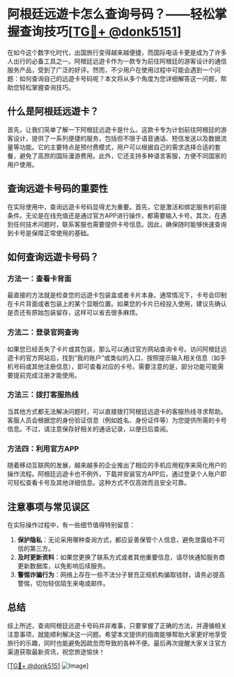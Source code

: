 # 阿根廷远遊卡怎么查询号码？——轻松掌握查询技巧[[TG💪+ @donk5151](https://t.me/s/donk5151)]

在如今这个数字化时代，出国旅行变得越来越便捷，而国际电话卡更是成为了许多人出行的必备工具之一。阿根廷远遊卡作为一款专为前往阿根廷的游客设计的通信服务产品，受到了广泛的好评。然而，不少用户在使用过程中可能会遇到一个问题：如何查询自己的远遊卡号码呢？本文将从多个角度为您详细解答这一问题，帮助您轻松掌握查询技巧。

## 什么是阿根廷远遊卡？

首先，让我们简单了解一下阿根廷远遊卡是什么。这款卡专为计划前往阿根廷的游客设计，提供了一系列便捷的服务，包括但不限于语音通话、短信发送以及数据流量等功能。它的主要特点是预付费模式，用户可以根据自己的需求选择合适的套餐，避免了高昂的国际漫游费用。此外，它还支持多种语言客服，方便不同国家的用户使用。

## 查询远遊卡号码的重要性

在实际使用中，查询远遊卡号码显得尤为重要。首先，它是激活和绑定服务的前提条件。无论是在线充值还是通过官方APP进行操作，都需要输入卡号。其次，在遇到任何技术问题时，联系客服也需要提供卡号信息。因此，确保随时能够快速查询到卡号是保障正常使用的基础。

## 如何查询远遊卡号码？

### 方法一：查看卡背面

最直接的方法就是检查您的远遊卡包装盒或者卡片本身。通常情况下，卡号会印制在卡片背面或者包装上的某个显眼位置。如果您的卡片已经投入使用，建议先确认是否还有原始包装留存，这样可以省去很多麻烦。

### 方法二：登录官网查询

如果您已经丢失了卡片或其包装，那么可以通过官方网站查询卡号。访问阿根廷远遊卡的官方网站后，找到“我的账户”或类似的入口，按照提示输入相关信息（如手机号码或其他注册信息），即可查看对应的卡号。需要注意的是，部分功能可能需要提前完成注册才能使用。

### 方法三：拨打客服热线

当其他方式都无法解决问题时，可以直接拨打阿根廷远遊卡的客服热线寻求帮助。客服人员会根据您的身份验证信息（例如姓名、身份证件等）为您提供所需的卡号信息。不过，请注意保存好相关的通话记录，以便日后查阅。

### 方法四：利用官方APP

随着移动互联网的发展，越来越多的企业推出了相应的手机应用程序来简化用户的操作流程。阿根廷远遊卡也不例外，下载并安装官方APP后，通过登录个人账户即可轻松查看卡号及其他详细信息。这种方式不仅高效而且安全可靠。

## 注意事项与常见误区

在实际操作过程中，有一些细节值得特别留意：

1. **保护隐私**：无论采用哪种查询方式，都应妥善保管个人信息，避免泄露给不可信的第三方。
2. **及时更新资料**：如果您更换了联系方式或者其他重要信息，请尽快通知服务商更新数据库，以免影响后续服务。
3. **警惕诈骗行为**：网络上存在一些不法分子冒充正规机构骗取钱财，请务必提高警惕，切勿轻信陌生来电或邮件。

## 总结

综上所述，查询阿根廷远遊卡号码并非难事，只要掌握了正确的方法，并遵循相关注意事项，就能顺利解决这一问题。希望本文提供的指南能够帮助大家更好地享受旅行的乐趣，同时也能避免因疏忽而导致的各种不便。最后再次提醒大家关注官方渠道获取最新资讯，祝您旅途愉快！

[[TG💪+ @donk5151](https://t.me/s/donk5151) ![Image](https://i.postimg.cc/rwNCRYN7/Snipaste-2025-04-30-17-27-05.png)]